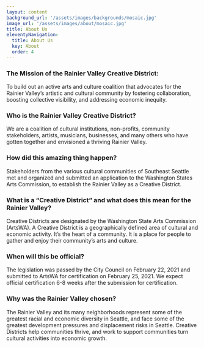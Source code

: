 ```yaml
---
layout: content
background_url: '/assets/images/backgrounds/mosaic.jpg'
image_url: '/assets/images/about/mosaic.jpg'
title: About Us
eleventyNavigation:
  title: About Us
  key: About
  order: 4
---
```


### The Mission of the Rainier Valley Creative District:

To build out an active arts and culture coalition that advocates for the Rainier Valley’s artistic and cultural community by fostering collaboration, boosting collective visibility, and addressing economic inequity.

### Who is the Rainier Valley Creative District?

We are a coalition of cultural institutions, non-profits, community stakeholders, artists, musicians, businesses, and many others who have gotten together and envisioned a thriving Rainier Valley.

### How did this amazing thing happen?

Stakeholders from the various cultural communities of Southeast Seattle met and organized and submitted an application to the Washington States Arts Commission, to establish the Rainier Valley as a Creative District.

### What is a “Creative District” and what does this mean for the Rainier Valley?

Creative Districts are designated by the Washington State Arts Commission (ArtsWA). A Creative District is a geographically defined area of cultural and economic activity. It’s the heart of a community. It is a place for people to gather and enjoy their community’s arts and culture.

### When will this be official?

The legislation was passed by the City Council on February 22, 2021 and submitted to ArtsWA for certification on February 25, 2021. We expect official certification 6-8 weeks after the submission for certification.

### Why was the Rainier Valley chosen?

The Rainier Valley and its many neighborhoods represent some of the greatest racial and economic diversity in Seattle, and face some of the greatest development pressures and displacement risks in Seattle. Creative Districts help communities thrive, and work to support communities turn cultural activities into economic growth.
